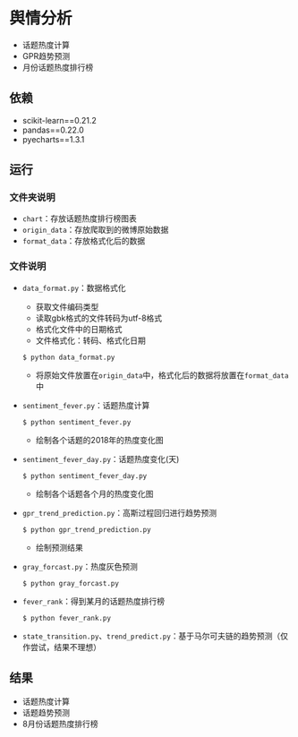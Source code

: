 # 舆情分析

* 话题热度计算
* GPR趋势预测
* 月份话题热度排行榜

## 依赖 ##

* scikit-learn==0.21.2
* pandas==0.22.0
* pyecharts==1.3.1

## 运行

### 文件夹说明 ###

* `chart`：存放话题热度排行榜图表
* `origin_data`：存放爬取到的微博原始数据
* `format_data`：存放格式化后的数据

### 文件说明 ###

* `data_format.py`：数据格式化

  * 获取文件编码类型
  * 读取gbk格式的文件转码为utf-8格式
  * 格式化文件中的日期格式
  * 文件格式化：转码、格式化日期

  ```shell
  $ python data_format.py
  ```

  * 将原始文件放置在`origin_data`中，格式化后的数据将放置在`format_data`中

* `sentiment_fever.py`：话题热度计算

  ```shell
  $ python sentiment_fever.py
  ```

  * 绘制各个话题的2018年的热度变化图

* `sentiment_fever_day.py`：话题热度变化(天)

  ```shell
  $ python sentiment_fever_day.py
  ```

  * 绘制各个话题各个月的热度变化图

* `gpr_trend_prediction.py`：高斯过程回归进行趋势预测

  ```shell
  $ python gpr_trend_prediction.py
  ```

  * 绘制预测结果

* `gray_forcast.py`：热度灰色预测

  ```shell
  $ python gray_forcast.py
  ```

* `fever_rank`：得到某月的话题热度排行榜

  ```shell
  $ python fever_rank.py
  ```

* `state_transition.py`、`trend_predict.py`：基于马尔可夫链的趋势预测（仅作尝试，结果不理想）

## 结果

- 话题热度计算
- 话题趋势预测
- 8月份话题热度排行榜

